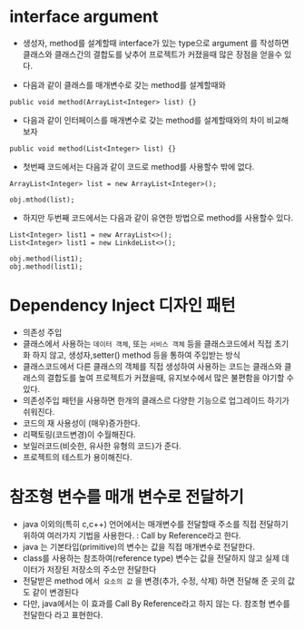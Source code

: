 # interface argument
* 생성자, method를 설계할때 interface가 있는 type으로 argument 를 작성하면 클래스와 클래스간의 결합도를 낮추어 프로젝트가 커졌을때 많은 장점을 얻을수 있다.

* 다음과 같이 클래스를 매개변수로 갖는 method를 설계할때와
```
public void method(ArrayList<Integer> list) {}
```
* 다음과 같이 인터페이스를 매개변수로 갖는 method를 설계할때와의 차이 비교해 보자
```
public void method(List<Integer> list) {}
```
* 첫번째 코드에서는 다음과 같이 코드로 method를 사용할수 밖에 없다.
```
ArrayList<Integer> list = new ArrayList<Integer>();

obj.mthod(list);
```
* 하지만 두번째 코드에서는 다음과 같이 유연한 방법으로 method를 사용할수 있다.
```
List<Integer> list1 = new ArrayList<>();
List<Integer> list1 = new LinkdeList<>();

obj.method(list1);
obj.method(list1);
```

# Dependency Inject 디자인 패턴
* 의존성 주입
* 클래스에서 사용하는 ```데이터 객체```, 또는 ```서비스 객체``` 등을 클래스코드에서 직접 초기화 하지 않고, 생성자,setter() method 등을 통하여 주입받는 방식
* 클래스코드에서 다른 클래스의 객체를 직접 생성하여 사용하는 코드는 클래스와 클래스의 결합도를 높여 프로젝트가 커졌을때, 유지보수에서 많은 불편함을 야기할 수있다.
* 의존성주입 패턴을 사용하면 한개의 클래스르 다양한 기능으로 업그레이드 하기가 쉬워진다.
* 코드의 재 사용성이 (매우)증가한다.
* 리팩토링(코드변경)이 수월해진다.
* 보일러코드(비슷한, 유사한 유형의 코드)가 준다.
* 프로젝트의 테스트가 용이해진다.

# 참조형 변수를 매개 변수로 전달하기
* java 이외의(특히 c,c++) 언어에서는 매개변수를 전달할때 주소를 직접 전달하기 위하여 여러가지 기법을 사용한다. : Call by Reference라고 한다.
* java 는 기본타입(primitive)의 변수는 값을 직접 매개변수로 전달한다.
* class를 사용하는 참조하여(reference type) 변수는 값을 전달하지 않고 실제 데이터가 저장된 저장소의 주소만 전달한다
* 전달받은 method 에서``` 요소의 값``` 을 변경(추가, 수정, 삭제) 하면 전달해 준 곳의 값도 같이 변경된다
* 다만, java에서는 이 효과를 Call By Reference라고 하지 않는 다. 참조형 변수를 전달한다 라고 표현한다. 
